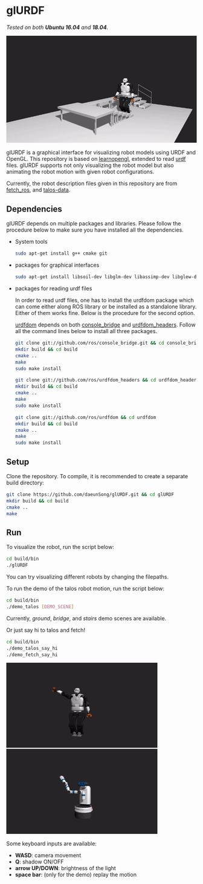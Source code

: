# glURDF
*Tested on both **Ubuntu 16.04** and **18.04**.*

<img src="./img/demo_talos.gif" width="600">

glURDF is a graphical interface for visualizing robot models using URDF and OpenGL.
This repository is based on [learnopengl](https://learnopengl.com), extended to read [urdf](http://wiki.ros.org/urdf) files.
glURDF supports not only visualizing the robot model but also animating the robot motion with given robot configurations.

Currently, the robot description files given in this repository are from [fetch_ros](https://github.com/fetchrobotics/fetch_ros.git), and [talos-data](https://github.com/stack-of-tasks/talos-data.git).

## Dependencies
glURDF depends on multiple packages and libraries. Please follow the procedure below to make sure you have installed all the dependencies.
- System tools
  ```sh
  sudo apt-get install g++ cmake git
  ```
- packages for graphical interfaces
  ```sh
  sudo apt-get install libsoil-dev libglm-dev libassimp-dev libglew-dev libglfw3-dev libxinerama-dev libxcursor-dev libxi-dev libboost-all-dev
  ```
- packages for reading urdf files

  In order to read urdf files, one has to install the urdfdom package which can come either along ROS library or be installed as a standalone library. Either of them works fine. Below is the procedure for the second option. 

  [urdfdom](https://github.com/ros/urdfdom) depends on both [console_bridge](https://github.com/ros/console_bridge) and [urdfdom_headers](https://github.com/ros/urdfdom_headers). Follow all the command lines below to install all three packages.

  ```sh
  git clone git://github.com/ros/console_bridge.git && cd console_bridge
  mkdir build && cd build
  cmake ..
  make
  sudo make install
  ```
  ```sh
  git clone git://github.com/ros/urdfdom_headers && cd urdfdom_headers
  mkdir build && cd build
  cmake ..
  make
  sudo make install
  ```
  ```sh
  git clone git://github.com/ros/urdfdom && cd urdfdom
  mkdir build && cd build
  cmake ..
  make
  sudo make install
  ```

## Setup
Clone the repository. To compile, it is recommended to create a separate build directory:
```sh
git clone https://github.com/daeunSong/glURDF.git && cd glURDF
mkdir build && cd build
cmake ..
make 
```

## Run
To visualize the robot, run the script below:
```sh
cd build/bin
./glURDF
```
You can try visualizing different robots by changing the filepaths.

To run the demo of the talos robot motion, run the script below:
```sh
cd build/bin
./demo_talos [DEMO_SCENE]
```
Currently, *ground*, *bridge*, and *stairs* demo scenes are available.

Or just say hi to talos and fetch!
```sh
cd build/bin
./demo_talos_say_hi
./demo_fetch_say_hi
```
<img src="./img/demo_talos_say_hi.gif" width="400"> <img src="./img/demo_fetch_say_hi.gif" width="400">

Some keyboard inputs are available:
- **WASD**: camera movement
- **Q**: shadow ON/OFF
- **arrow UP/DOWN**: brightness of the light
- **space bar**: (only for the demo) replay the motion
